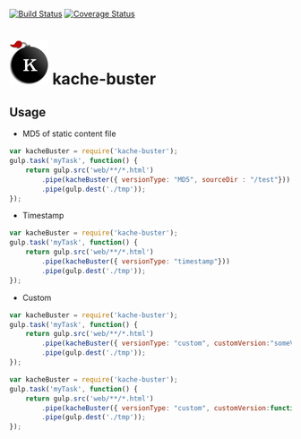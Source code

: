 [![Build Status][image-1]][1] [![Coverage Status][image-2]][2]

<img src="./images/Kache-Buster.png" alt="Kache Buster" style="width:70px"> kache-buster
====================================================


Usage
----

* MD5 of static content file

```js
var kacheBuster = require('kache-buster');
gulp.task('myTask', function() {
	return gulp.src('web/**/*.html')
	    .pipe(kacheBuster({ versionType: "MD5", sourceDir : "/test"}))
	    .pipe(gulp.dest('./tmp'));
});
```

* Timestamp

```js
var kacheBuster = require('kache-buster');
gulp.task('myTask', function() {
	return gulp.src('web/**/*.html')
	    .pipe(kacheBuster({ versionType: "timestamp"}))
	    .pipe(gulp.dest('./tmp'));
});
```

* Custom


```js
var kacheBuster = require('kache-buster');
gulp.task('myTask', function() {
	return gulp.src('web/**/*.html')
	    .pipe(kacheBuster({ versionType: "custom", customVersion:"someVersion"}))
	    .pipe(gulp.dest('./tmp'));
});
```

```js
var kacheBuster = require('kache-buster');
gulp.task('myTask', function() {
	return gulp.src('web/**/*.html')
	    .pipe(kacheBuster({ versionType: "custom", customVersion:function(){return "someversion";}}))
	    .pipe(gulp.dest('./tmp'));
});
```

[1]:	https://travis-ci.org/ashokdudhade/kache-buster
[2]:	https://coveralls.io/github/ashokdudhade/kache-buster?branch=master


[image-1]:	https://travis-ci.org/ashokdudhade/kache-buster.svg?branch=master
[image-2]:	https://coveralls.io/repos/ashokdudhade/kache-buster/badge.svg?branch=master&service=github
